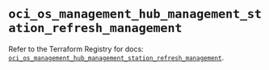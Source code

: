 # `oci_os_management_hub_management_station_refresh_management`

Refer to the Terraform Registry for docs: [`oci_os_management_hub_management_station_refresh_management`](https://registry.terraform.io/providers/hashicorp/oci/7.19.0/docs/resources/os_management_hub_management_station_refresh_management).

